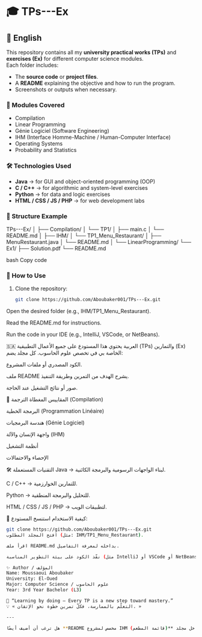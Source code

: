 # 🎓 TPs---Ex

## 📘 English

This repository contains all my **university practical works (TPs)** and **exercises (Ex)** for different computer science modules.  
Each folder includes:
- The **source code** or **project files**.
- A **README** explaining the objective and how to run the program.
- Screenshots or outputs when necessary.

### 🧩 Modules Covered
- Compilation  
- Linear Programming  
- Génie Logiciel (Software Engineering)  
- IHM (Interface Homme-Machine / Human-Computer Interface)  
- Operating Systems  
- Probability and Statistics  

### 🛠️ Technologies Used
- **Java** → for GUI and object-oriented programming (OOP)  
- **C / C++** → for algorithmic and system-level exercises  
- **Python** → for data and logic exercises  
- **HTML / CSS / JS / PHP** → for web development labs  

### 📂 Structure Example
TPs---Ex/
│
├── Compilation/
│ └── TP1/
│ ├── main.c
│ └── README.md
│
├── IHM/
│ └── TP1_Menu_Restaurant/
│ ├── MenuRestaurant.java
│ └── README.md
│
└── LinearProgramming/
└── Ex1/
├── Solution.pdf
└── README.md

bash
Copy code

### 🚀 How to Use
1. Clone the repository:
   ```bash
   git clone https://github.com/Aboubaker001/TPs---Ex.git
Open the desired folder (e.g., IHM/TP1_Menu_Restaurant).

Read the README.md for instructions.

Run the code in your IDE (e.g., IntelliJ, VSCode, or NetBeans).

🇸🇦 العربية
يحتوي هذا المستودع على جميع الأعمال التطبيقية (TPs) والتمارين (Ex) الخاصة بي في تخصص علوم الحاسوب.
كل مجلد يضم:

الكود المصدري أو ملفات المشروع.

ملف README يشرح الهدف من التمرين وطريقة التنفيذ.

صور أو نتائج التشغيل عند الحاجة.

🧩 المقاييس المغطاة
الترجمة (Compilation)

البرمجة الخطية (Programmation Linéaire)

هندسة البرمجيات (Génie Logiciel)

واجهة الإنسان والآلة (IHM)

أنظمة التشغيل

الإحصاء والاحتمالات

🛠️ التقنيات المستعملة
Java → لبناء الواجهات الرسومية والبرمجة الكائنية.

C / C++ → للتمارين الخوارزمية.

Python → للتحليل والبرمجة المنطقية.

HTML / CSS / JS / PHP → لتطبيقات الويب.

🚀 كيفية الاستخدام
استنسخ المستودع:

   ```bash
git clone https://github.com/Aboubaker001/TPs---Ex.git
افتح المجلد المطلوب (مثل: IHM/TP1_Menu_Restaurant).

اقرأ ملف README.md بداخله لمعرفة التفاصيل.

نفّذ الكود على بيئة التطوير المناسبة (مثل IntelliJ أو VSCode أو NetBeans).

✨ Author / المؤلف
Name: Moussaoui Aboubaker
University: El-Oued
Major: Computer Science / علوم الحاسوب
Year: 3rd Year Bachelor (L3)

🧠 “Learning by doing — Every TP is a new step toward mastery.”
💡 « التعلّم بالممارسة، فكلّ تمرين خطوة نحو الإتقان. »

---

هل ترغب أن أضيف أيضًا **README مخصص لمشروع IHM (قائمة المطعم)** ليكون جاهز داخل مجلد `IHM/TP1_Menu_Restaura

